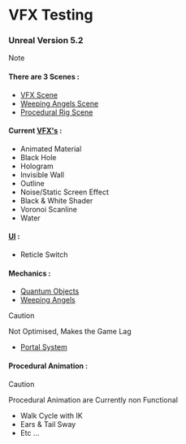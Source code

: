 # VFX Testing

### Unreal Version 5.2

> [!NOTE]
> #### There are 3 Scenes :
> - [VFX Scene](https://github.com/Loris-Moreau/VFX_Testing/tree/main/Content/ThirdPerson/Maps "ThirdPersonMap")
> - [Weeping Angels Scene](https://github.com/Loris-Moreau/VFX_Testing/tree/main/Content/Weeping_Angels "Weeping Angels Folder")
> - [Procedural Rig Scene](https://github.com/Loris-Moreau/VFX_Testing/tree/main/Content/Procedural_Animations "Procedural Rig Folder")

#### **Current [VFX's](https://github.com/Loris-Moreau/VFX_Testing/tree/main/Content/VFX "VFX Folder") :**
- Animated Material
- Black Hole
- Hologram
- Invisible Wall
- Outline
- Noise/Static Screen Effect
- Black & White Shader
- Voronoi Scanline
- Water

#### **[UI](https://github.com/Loris-Moreau/VFX_Testing/tree/main/Content/UI "UI Folder") :**
- Reticle Switch

#### **Mechanics :**
- [Quantum Objects](https://github.com/Loris-Moreau/VFX_Testing/tree/main/Content/Quantum_Object "Quantum Obj Folder")
- [Weeping Angels](https://github.com/Loris-Moreau/VFX_Testing/tree/main/Content/Weeping_Angels "Don't Look Away")
> [!CAUTION]
> Not Optimised, Makes the Game Lag
> - [Portal System](https://github.com/Loris-Moreau/VFX_Testing/tree/main/Content/Portal_System "Portals")

#### **Procedural Animation :**
> [!CAUTION]
> Procedural Animation are Currently non Functional

- Walk Cycle with IK
- Ears & Tail Sway
- Etc ...
